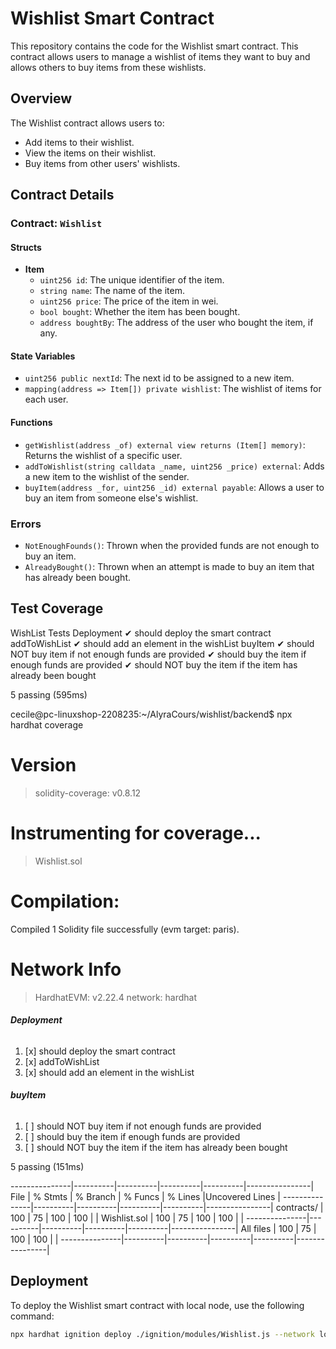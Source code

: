 # Wishlist Smart Contract

This repository contains the code for the Wishlist smart contract. This contract allows users to manage a wishlist of items they want to buy and allows others to buy items from these wishlists.

## Overview

The Wishlist contract allows users to:
- Add items to their wishlist.
- View the items on their wishlist.
- Buy items from other users' wishlists.

## Contract Details

### Contract: `Wishlist`

#### Structs

- **Item**
    - `uint256 id`: The unique identifier of the item.
    - `string name`: The name of the item.
    - `uint256 price`: The price of the item in wei.
    - `bool bought`: Whether the item has been bought.
    - `address boughtBy`: The address of the user who bought the item, if any.

#### State Variables

- `uint256 public nextId`: The next id to be assigned to a new item.
- `mapping(address => Item[]) private wishlist`: The wishlist of items for each user.

#### Functions

- `getWishlist(address _of) external view returns (Item[] memory)`: Returns the wishlist of a specific user.
- `addToWishlist(string calldata _name, uint256 _price) external`: Adds a new item to the wishlist of the sender.
- `buyItem(address _for, uint256 _id) external payable`: Allows a user to buy an item from someone else's wishlist.

### Errors

- `NotEnoughFounds()`: Thrown when the provided funds are not enough to buy an item.
- `AlreadyBought()`: Thrown when an attempt is made to buy an item that has already been bought.

## Test Coverage

WishList Tests
Deployment
✔ should deploy the smart contract
addToWishList
✔ should add an element in the wishList
buyItem
✔ should NOT buy item if not enough funds are provided
✔ should buy the item if enough funds are provided
✔ should NOT buy the item if the item has already been bought


5 passing (595ms)

cecile@pc-linuxshop-2208235:~/AlyraCours/wishlist/backend$ npx hardhat coverage

Version
=======
> solidity-coverage: v0.8.12

Instrumenting for coverage...
=============================

> Wishlist.sol

Compilation:
============

Compiled 1 Solidity file successfully (evm target: paris).

Network Info
============
> HardhatEVM: v2.22.4
> network:    hardhat


###### **Deployment**

1. [x] should deploy the smart contract
2. [x] addToWishList
3. [x] should add an element in the wishList

###### **buyItem**

1. [ ] should NOT buy item if not enough funds are provided
2. [ ] should buy the item if enough funds are provided
3. [ ] should NOT buy the item if the item has already been bought


5 passing (151ms)

---------------|----------|----------|----------|----------|----------------|
File           |  % Stmts | % Branch |  % Funcs |  % Lines |Uncovered Lines |
---------------|----------|----------|----------|----------|----------------|
contracts/    |      100 |       75 |      100 |      100 |                |
Wishlist.sol |      100 |       75 |      100 |      100 |                |
---------------|----------|----------|----------|----------|----------------|
All files      |      100 |       75 |      100 |      100 |                |
---------------|----------|----------|----------|----------|----------------|


## Deployment

To deploy the Wishlist smart contract with local node, use the following command:

```sh
npx hardhat ignition deploy ./ignition/modules/Wishlist.js --network localhost
